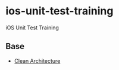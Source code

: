 # ios-unit-test-training
iOS Unit Test Training



## Base

* [Clean Architecture](https://github.com/tuan188/MGCleanArchitecture)
